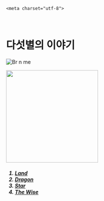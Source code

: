 <!DOCTYPE html>
<html>

    <meta charset="utf-8">
</head>


<br><h1>다섯별의 이야기</h1>

![Br n me](https://github.com/DrRyu1/240511-1/assets/169046531/793fef87-a4f0-425b-8c21-487a314e9f07)

<body>
    <img src="Br n me.jpg" width="250">
            <ol><h5><li><a href="2.html">Land</a> 
                <li><a href="3.html">Dragon</a> 
                <li><a href="4.html">Star</a>
                <li><a href="5.html">The Wise</a></h5></ol>

 
   
   
   
</body>
</html>

